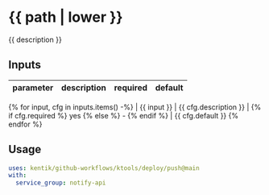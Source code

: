 # {{ path | lower }}

{{ description }}

## Inputs

| parameter| description | required | default |
| - | - | - | - |
{% for input, cfg in inputs.items() -%}
| {{ input }} | {{ cfg.description }} | {% if cfg.required %} yes {% else %} - {% endif %} | {{ cfg.default }}
{% endfor %}


## Usage

```yaml
uses: kentik/github-workflows/ktools/deploy/push@main
with:
  service_group: notify-api

```
